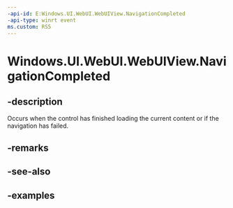 ```yaml
---
-api-id: E:Windows.UI.WebUI.WebUIView.NavigationCompleted
-api-type: winrt event
ms.custom: RS5
---
```


<!-- Event syntax.
public event TypedEventHandler NavigationCompleted<IWebViewControl, WebViewControlNavigationCompletedEventArgs>
-->

# Windows.UI.WebUI.WebUIView.NavigationCompleted

## -description
Occurs when the control has finished loading the current content or if the navigation has failed.


## -remarks

## -see-also

## -examples

